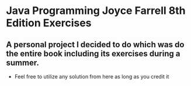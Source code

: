 # Java Programming Joyce Farrell 8th Edition Exercises

## A personal project I decided to do which was do the entire book including its exercises during a summer.

* Feel free to utilize any solution from here as long as you credit it